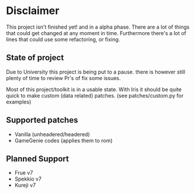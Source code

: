 # Disclaimer

This project isn't finished yet! and in a alpha phase.
There are a lot of things that could get changed at any moment in time.
Furthermore there's a lot of lines that could use some refactoring, or fixing.

## State of project

Due to University this project is being put to a pause.
there is however still plenty of time to review Pr's of fix some issues.

Most of this project/toolkit is in a usable state.
With Iris it should be quite quick to make custom (data related) patches.
(see patches/custom.py for examples)

## Supported patches

- Vanilla (unheadered/headered)
- GameGenie codes (applies them to rom)

## Planned Support

- Frue v7
- Spekkio v7
- Kureji v7

